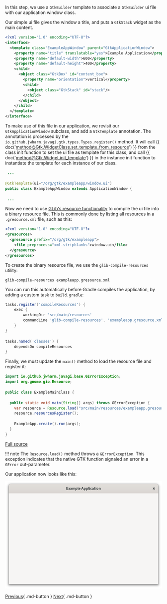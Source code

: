 In this step, we use a `GtkBuilder` template to associate a `GtkBuilder` ui file with our application window class.

Our simple ui file gives the window a title, and puts a `GtkStack` widget as the main content.

```xml
<?xml version="1.0" encoding="UTF-8"?>
<interface>
  <template class="ExampleAppWindow" parent="GtkApplicationWindow">
    <property name="title" translatable="yes">Example Application</property>
    <property name="default-width">600</property>
    <property name="default-height">400</property>
    <child>
      <object class="GtkBox" id="content_box">
        <property name="orientation">vertical</property>
        <child>
          <object class="GtkStack" id="stack"/>
        </child>
      </object>
    </child>
  </template>
</interface>
```

To make use of this file in our application, we revisit our `GtkApplicationWindow` subclass, and add a `GtkTemplate` annotation. The annotation is processed by the `io.github.jwharm.javagi.gtk.types.Types.register()` method. It will call {{ doc('method@Gtk.WidgetClass.set_template_from_resource') }} from the class init function to set the ui file as template for this class, and call {{ doc('method@Gtk.Widget.init_template') }} in the instance init function to instantiate the template for each instance of our class.

```java
 ...

@GtkTemplate(ui="/org/gtk/exampleapp/window.ui")
public class ExampleAppWindow extends ApplicationWindow {

 ...
```

Now we need to use [GLib's resource functionality](https://docs.gtk.org/gio/struct.Resource.html) to compile the ui file into a binary resource file. This is commonly done by listing all resources in a `.gresource.xml` file, such as this:

```xml
<?xml version="1.0" encoding="UTF-8"?>
<gresources>
  <gresource prefix="/org/gtk/exampleapp">
    <file preprocess="xml-stripblanks">window.ui</file>
  </gresource>
</gresources>
```

To create the binary resource file, we use the `glib-compile-resources` utility:

```
glib-compile-resources exampleapp.gresource.xml
```

You can run this automatically before Gradle compiles the application, by adding a custom task to `build.gradle`:

```groovy
tasks.register('compileResources') {
    exec {
        workingDir 'src/main/resources'
        commandLine 'glib-compile-resources', 'exampleapp.gresource.xml'
    }
}

tasks.named('classes') {
    dependsOn compileResources
}
```

Finally, we must update the `main()` method to load the resource file and register it:

```java
import io.github.jwharm.javagi.base.GErrorException;
import org.gnome.gio.Resource;

public class ExampleMainClass {

  public static void main(String[] args) throws GErrorException {
    var resource = Resource.load("src/main/resources/exampleapp.gresource");
    resource.resourcesRegister();

    ExampleApp.create().run(args);
  }
}
```

[Full source](part2)

!!! note
    The `Resource.load()` method throws a `GErrorException`. This exception indicates that the native GTK function signaled an error in a `GError` out-parameter.

Our application now looks like this:

![The application](img/getting-started-app2.png)

[Previous](getting_started_06.md){ .md-button } [Next](getting_started_08.md){ .md-button }
